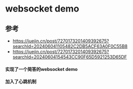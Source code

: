 # websocket demo
## 参考
- https://juejin.cn/post/7270173201409392675?searchId=202406041105482C2DB5ACF63A0F0C55B8
- https://juejin.cn/post/7270173201409392675?searchId=20240604154543CC90F65D5921253D65DF


#### 实现了一个简答的websocket demo
#### 加入了心跳机制